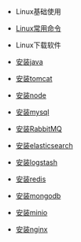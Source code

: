 
* Linux基础使用
 
 * [Linux常用命令](linux/basic/BASIC.md)
 
* Linux下载软件
 
 * [安装java](linux/soft/java.md)
 * [安装tomcat](linux/soft/tomcat.md)
 * [安装node](linux/soft/node.md)
 * [安装mysql](linux/soft/mysql.md)
 * [安装RabbitMQ](linux/soft/rabbit.md)
 * [安装elasticsearch](linux/soft/elasticsearch.md)
 * [安装logstash](linux/soft/logstash.md)
 * [安装redis](linux/soft/redis.md)
 * [安装mongodb](linux/soft/mongodb.md)
 * [安装minio](linux/soft/minio.md)
 * [安装nginx](linux/soft/nginx.md)